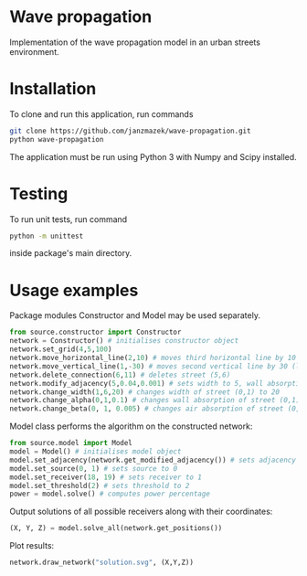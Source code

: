 # Wave propagation
Implementation of the wave propagation model in an urban streets environment.

# Installation

To clone and run this application, run commands
```bash
git clone https://github.com/janzmazek/wave-propagation.git
python wave-propagation
```
The application must be run using Python 3 with Numpy and Scipy installed.

# Testing
To run unit tests, run command
```bash
python -m unittest
```
inside package's main directory.

# Usage examples
Package modules Constructor and Model may be used separately.
```python
from source.constructor import Constructor
network = Constructor() # initialises constructor object
network.set_grid(4,5,100)
network.move_horizontal_line(2,10) # moves third horizontal line by 10 (right)
network.move_vertical_line(1,-30) # moves second vertical line by 30 (left)
network.delete_connection(6,11) # deletes street (5,6)
network.modify_adjacency(5,0.04,0.001) # sets width to 5, wall absorption to 0.04 and air absorption to 0.001 to all streets
network.change_width(1,6,20) # changes width of street (0,1) to 20
network.change_alpha(0,1,0.1) # changes wall absorption of street (0,1) to 0.1
network.change_beta(0, 1, 0.005) # changes air absorption of street (0,1) to 0.005
```
Model class performs the algorithm on the constructed network:
```python
from source.model import Model
model = Model() # initialises model object
model.set_adjacency(network.get_modified_adjacency()) # sets adjacency
model.set_source(0, 1) # sets source to 0
model.set_receiver(18, 19) # sets receiver to 1
model.set_threshold(2) # sets threshold to 2
power = model.solve() # computes power percentage
```
Output solutions of all possible receivers along with their coordinates:
```python
(X, Y, Z) = model.solve_all(network.get_positions())
```
Plot results:
```python
network.draw_network("solution.svg", (X,Y,Z))
```
